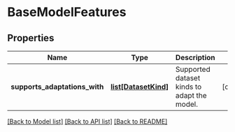 # BaseModelFeatures

## Properties
Name | Type | Description | Notes
------------ | ------------- | ------------- | -------------
**supports_adaptations_with** | [**list[DatasetKind]**](DatasetKind.md) | Supported dataset kinds to adapt the model. | [optional] 

[[Back to Model list]](../README.md#documentation-for-models) [[Back to API list]](../README.md#documentation-for-api-endpoints) [[Back to README]](../README.md)



